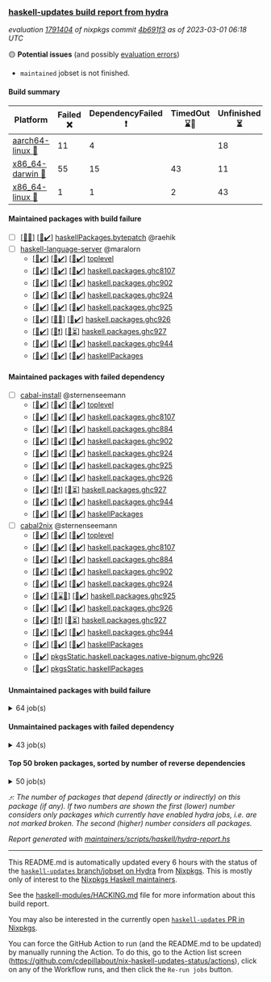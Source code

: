 ### [haskell-updates build report from hydra](https://hydra.nixos.org/jobset/nixpkgs/haskell-updates)
*evaluation [1791404](https://hydra.nixos.org/eval/1791404) of nixpkgs commit [4b691f3](https://github.com/NixOS/nixpkgs/commits/4b691f3ab3594c340be15292ddfa893fad822ba6) as of 2023-03-01 06:18 UTC*

:yellow_circle: **Potential issues** (and possibly [evaluation errors](https://hydra.nixos.org/jobset/nixpkgs/haskell-updates))
  * `maintained` jobset is not finished.

#### Build summary

 | Platform | Failed :x: | DependencyFailed :heavy_exclamation_mark: | TimedOut :hourglass::no_entry_sign: | Unfinished :hourglass_flowing_sand: | Success :heavy_check_mark: | 
 | --- | --- | --- | --- | --- | --- | 
 | [aarch64-linux :iphone:](https://hydra.nixos.org/eval/1791404?filter=.aarch64-linux) | 11 | 4 |  | 18 | 6451 | 
 | [x86_64-darwin :apple:](https://hydra.nixos.org/eval/1791404?filter=.x86_64-darwin) | 55 | 15 | 43 | 11 | 6320 | 
 | [x86_64-linux :penguin:](https://hydra.nixos.org/eval/1791404?filter=.x86_64-linux) | 1 | 1 | 2 | 43 | 6498 | 
#### Maintained packages with build failure
- [ ] [[:apple::x:]](https://hydra.nixos.org/build/210846243) [[:penguin::heavy_check_mark:]](https://hydra.nixos.org/build/210859588) [haskellPackages.bytepatch](https://hydra.nixos.org/eval/1791404?filter=haskellPackages.bytepatch) @raehik
- [ ] [haskell-language-server](https://hydra.nixos.org/eval/1791404?filter=haskell-language-server) @maralorn
  - [[:iphone::heavy_check_mark:]](https://hydra.nixos.org/build/211025341) [[:apple::heavy_check_mark:]](https://hydra.nixos.org/build/211025404) [[:penguin::heavy_check_mark:]](https://hydra.nixos.org/build/211025355) [toplevel](https://hydra.nixos.org/eval/1791404?filter=haskell-language-server)
  - [[:iphone::heavy_check_mark:]](https://hydra.nixos.org/build/211025344) [[:apple::heavy_check_mark:]](https://hydra.nixos.org/build/211025335) [[:penguin::heavy_check_mark:]](https://hydra.nixos.org/build/211025330) [haskell.packages.ghc8107](https://hydra.nixos.org/eval/1791404?filter=haskell.packages.ghc8107.haskell-language-server)
  - [[:iphone::heavy_check_mark:]](https://hydra.nixos.org/build/211025394) [[:apple::heavy_check_mark:]](https://hydra.nixos.org/build/211025367) [[:penguin::heavy_check_mark:]](https://hydra.nixos.org/build/211025329) [haskell.packages.ghc902](https://hydra.nixos.org/eval/1791404?filter=haskell.packages.ghc902.haskell-language-server)
  - [[:iphone::heavy_check_mark:]](https://hydra.nixos.org/build/211025386) [[:apple::heavy_check_mark:]](https://hydra.nixos.org/build/211025376) [[:penguin::heavy_check_mark:]](https://hydra.nixos.org/build/211025358) [haskell.packages.ghc924](https://hydra.nixos.org/eval/1791404?filter=haskell.packages.ghc924.haskell-language-server)
  - [[:iphone::heavy_check_mark:]](https://hydra.nixos.org/build/211025369) [[:apple::heavy_check_mark:]](https://hydra.nixos.org/build/211025371) [[:penguin::heavy_check_mark:]](https://hydra.nixos.org/build/211025343) [haskell.packages.ghc925](https://hydra.nixos.org/eval/1791404?filter=haskell.packages.ghc925.haskell-language-server)
  - [[:iphone::heavy_check_mark:]](https://hydra.nixos.org/build/211025379) [[:apple::x:]](https://hydra.nixos.org/build/211025411) [[:penguin::heavy_check_mark:]](https://hydra.nixos.org/build/211025351) [haskell.packages.ghc926](https://hydra.nixos.org/eval/1791404?filter=haskell.packages.ghc926.haskell-language-server)
  - [[:iphone::heavy_check_mark:]](https://hydra.nixos.org/build/211025338) [[:apple::heavy_exclamation_mark:]](https://hydra.nixos.org/build/211025410) [[:penguin::hourglass_flowing_sand:]](https://hydra.nixos.org/build/211025408) [haskell.packages.ghc927](https://hydra.nixos.org/eval/1791404?filter=haskell.packages.ghc927.haskell-language-server)
  - [[:iphone::heavy_check_mark:]](https://hydra.nixos.org/build/211025391) [[:apple::heavy_check_mark:]](https://hydra.nixos.org/build/211025395) [[:penguin::heavy_check_mark:]](https://hydra.nixos.org/build/211025352) [haskell.packages.ghc944](https://hydra.nixos.org/eval/1791404?filter=haskell.packages.ghc944.haskell-language-server)
  - [[:iphone::heavy_check_mark:]](https://hydra.nixos.org/build/211025399) [[:apple::heavy_check_mark:]](https://hydra.nixos.org/build/211025396) [[:penguin::heavy_check_mark:]](https://hydra.nixos.org/build/211025372) [haskellPackages](https://hydra.nixos.org/eval/1791404?filter=haskellPackages.haskell-language-server)
#### Maintained packages with failed dependency
- [ ] [cabal-install](https://hydra.nixos.org/eval/1791404?filter=cabal-install) @sternenseemann
  - [[:iphone::heavy_check_mark:]](https://hydra.nixos.org/build/210860713) [[:apple::heavy_check_mark:]](https://hydra.nixos.org/build/210854910) [[:penguin::heavy_check_mark:]](https://hydra.nixos.org/build/210857821) [toplevel](https://hydra.nixos.org/eval/1791404?filter=cabal-install)
  - [[:iphone::heavy_check_mark:]](https://hydra.nixos.org/build/210859089) [[:apple::heavy_check_mark:]](https://hydra.nixos.org/build/210845849) [[:penguin::heavy_check_mark:]](https://hydra.nixos.org/build/210859997) [haskell.packages.ghc8107](https://hydra.nixos.org/eval/1791404?filter=haskell.packages.ghc8107.cabal-install)
  - [[:iphone::heavy_check_mark:]](https://hydra.nixos.org/build/210859613) [[:apple::heavy_check_mark:]](https://hydra.nixos.org/build/210860903) [[:penguin::heavy_check_mark:]](https://hydra.nixos.org/build/210841955) [haskell.packages.ghc884](https://hydra.nixos.org/eval/1791404?filter=haskell.packages.ghc884.cabal-install)
  - [[:iphone::heavy_check_mark:]](https://hydra.nixos.org/build/210857126) [[:apple::heavy_check_mark:]](https://hydra.nixos.org/build/210845696) [[:penguin::heavy_check_mark:]](https://hydra.nixos.org/build/210854366) [haskell.packages.ghc902](https://hydra.nixos.org/eval/1791404?filter=haskell.packages.ghc902.cabal-install)
  - [[:iphone::heavy_check_mark:]](https://hydra.nixos.org/build/210842405) [[:apple::heavy_check_mark:]](https://hydra.nixos.org/build/210858912) [[:penguin::heavy_check_mark:]](https://hydra.nixos.org/build/210850407) [haskell.packages.ghc924](https://hydra.nixos.org/eval/1791404?filter=haskell.packages.ghc924.cabal-install)
  - [[:iphone::heavy_check_mark:]](https://hydra.nixos.org/build/210859096) [[:apple::heavy_check_mark:]](https://hydra.nixos.org/build/210847370) [[:penguin::heavy_check_mark:]](https://hydra.nixos.org/build/210860843) [haskell.packages.ghc925](https://hydra.nixos.org/eval/1791404?filter=haskell.packages.ghc925.cabal-install)
  - [[:iphone::heavy_check_mark:]](https://hydra.nixos.org/build/210847371) [[:apple::heavy_check_mark:]](https://hydra.nixos.org/build/210846672) [[:penguin::heavy_check_mark:]](https://hydra.nixos.org/build/210848923) [haskell.packages.ghc926](https://hydra.nixos.org/eval/1791404?filter=haskell.packages.ghc926.cabal-install)
  - [[:iphone::heavy_check_mark:]](https://hydra.nixos.org/build/211025362) [[:apple::heavy_exclamation_mark:]](https://hydra.nixos.org/build/211025385) [[:penguin::hourglass_flowing_sand:]](https://hydra.nixos.org/build/211025345) [haskell.packages.ghc927](https://hydra.nixos.org/eval/1791404?filter=haskell.packages.ghc927.cabal-install)
  - [[:iphone::heavy_check_mark:]](https://hydra.nixos.org/build/210859510) [[:apple::heavy_check_mark:]](https://hydra.nixos.org/build/210855598) [[:penguin::heavy_check_mark:]](https://hydra.nixos.org/build/210861230) [haskell.packages.ghc944](https://hydra.nixos.org/eval/1791404?filter=haskell.packages.ghc944.cabal-install)
  - [[:iphone::heavy_check_mark:]](https://hydra.nixos.org/build/210848720) [[:apple::heavy_check_mark:]](https://hydra.nixos.org/build/210855790) [[:penguin::heavy_check_mark:]](https://hydra.nixos.org/build/210841756) [haskellPackages](https://hydra.nixos.org/eval/1791404?filter=haskellPackages.cabal-install)
- [ ] [cabal2nix](https://hydra.nixos.org/eval/1791404?filter=cabal2nix) @sternenseemann
  - [[:iphone::heavy_check_mark:]](https://hydra.nixos.org/build/210960393) [[:apple::heavy_check_mark:]](https://hydra.nixos.org/build/210960385) [[:penguin::heavy_check_mark:]](https://hydra.nixos.org/build/210960426) [toplevel](https://hydra.nixos.org/eval/1791404?filter=cabal2nix)
  - [[:iphone::heavy_check_mark:]](https://hydra.nixos.org/build/210848743) [[:apple::heavy_check_mark:]](https://hydra.nixos.org/build/210842750) [[:penguin::heavy_check_mark:]](https://hydra.nixos.org/build/210841744) [haskell.packages.ghc8107](https://hydra.nixos.org/eval/1791404?filter=haskell.packages.ghc8107.cabal2nix)
  - [[:iphone::heavy_check_mark:]](https://hydra.nixos.org/build/210852969) [[:apple::heavy_check_mark:]](https://hydra.nixos.org/build/210842376) [[:penguin::heavy_check_mark:]](https://hydra.nixos.org/build/210857694) [haskell.packages.ghc884](https://hydra.nixos.org/eval/1791404?filter=haskell.packages.ghc884.cabal2nix)
  - [[:iphone::heavy_check_mark:]](https://hydra.nixos.org/build/210845804) [[:apple::heavy_check_mark:]](https://hydra.nixos.org/build/210845091) [[:penguin::heavy_check_mark:]](https://hydra.nixos.org/build/210846838) [haskell.packages.ghc902](https://hydra.nixos.org/eval/1791404?filter=haskell.packages.ghc902.cabal2nix)
  - [[:iphone::heavy_check_mark:]](https://hydra.nixos.org/build/210841582) [[:apple::heavy_check_mark:]](https://hydra.nixos.org/build/210857505) [[:penguin::heavy_check_mark:]](https://hydra.nixos.org/build/210851787) [haskell.packages.ghc924](https://hydra.nixos.org/eval/1791404?filter=haskell.packages.ghc924.cabal2nix)
  - [[:iphone::heavy_check_mark:]](https://hydra.nixos.org/build/210850415) [[:apple::hourglass::no_entry_sign:]](https://hydra.nixos.org/build/210849924) [[:penguin::heavy_check_mark:]](https://hydra.nixos.org/build/210846175) [haskell.packages.ghc925](https://hydra.nixos.org/eval/1791404?filter=haskell.packages.ghc925.cabal2nix)
  - [[:iphone::heavy_check_mark:]](https://hydra.nixos.org/build/210850394) [[:apple::heavy_check_mark:]](https://hydra.nixos.org/build/210857029) [[:penguin::heavy_check_mark:]](https://hydra.nixos.org/build/210854101) [haskell.packages.ghc926](https://hydra.nixos.org/eval/1791404?filter=haskell.packages.ghc926.cabal2nix)
  - [[:iphone::heavy_check_mark:]](https://hydra.nixos.org/build/211025380) [[:apple::heavy_exclamation_mark:]](https://hydra.nixos.org/build/211025331) [[:penguin::hourglass_flowing_sand:]](https://hydra.nixos.org/build/211025383) [haskell.packages.ghc927](https://hydra.nixos.org/eval/1791404?filter=haskell.packages.ghc927.cabal2nix)
  - [[:iphone::heavy_check_mark:]](https://hydra.nixos.org/build/210846229) [[:apple::heavy_check_mark:]](https://hydra.nixos.org/build/210847450) [[:penguin::heavy_check_mark:]](https://hydra.nixos.org/build/210842237) [haskell.packages.ghc944](https://hydra.nixos.org/eval/1791404?filter=haskell.packages.ghc944.cabal2nix)
  - [[:iphone::heavy_check_mark:]](https://hydra.nixos.org/build/210842176) [[:apple::heavy_check_mark:]](https://hydra.nixos.org/build/210860877) [[:penguin::heavy_check_mark:]](https://hydra.nixos.org/build/210852584) [haskellPackages](https://hydra.nixos.org/eval/1791404?filter=haskellPackages.cabal2nix)
  -   [[:penguin::heavy_check_mark:]](https://hydra.nixos.org/build/210847559) [pkgsStatic.haskell.packages.native-bignum.ghc926](https://hydra.nixos.org/eval/1791404?filter=pkgsStatic.haskell.packages.native-bignum.ghc926.cabal2nix)
  -   [[:penguin::heavy_check_mark:]](https://hydra.nixos.org/build/210851540) [pkgsStatic.haskellPackages](https://hydra.nixos.org/eval/1791404?filter=pkgsStatic.haskellPackages.cabal2nix)
#### Unmaintained packages with build failure
<details><summary>64 job(s) </summary>

- [ ] [[:iphone::heavy_check_mark:]](https://hydra.nixos.org/build/210845972) [[:apple::x:]](https://hydra.nixos.org/build/210855355) [[:penguin::heavy_check_mark:]](https://hydra.nixos.org/build/210854185) [haskellPackages.quic](https://hydra.nixos.org/eval/1791404?filter=haskellPackages.quic)  :arrow_heading_up: 2 | 2
- [ ] [[:iphone::x:]](https://hydra.nixos.org/build/210859985) [[:apple::heavy_check_mark:]](https://hydra.nixos.org/build/210852685) [[:penguin::heavy_check_mark:]](https://hydra.nixos.org/build/210849316) [haskellPackages.Crypto](https://hydra.nixos.org/eval/1791404?filter=haskellPackages.Crypto)  :arrow_heading_up: 1 | 22
- [ ] [[:iphone::heavy_check_mark:]](https://hydra.nixos.org/build/210852319) [[:apple::x:]](https://hydra.nixos.org/build/210850706) [[:penguin::heavy_check_mark:]](https://hydra.nixos.org/build/210859046) [haskellPackages.thyme](https://hydra.nixos.org/eval/1791404?filter=haskellPackages.thyme)  :arrow_heading_up: 1 | 15
- [ ] [[:iphone::x:]](https://hydra.nixos.org/build/210857403) [[:apple::heavy_check_mark:]](https://hydra.nixos.org/build/210857948) [[:penguin::heavy_check_mark:]](https://hydra.nixos.org/build/210843096) [haskellPackages.hw-simd](https://hydra.nixos.org/eval/1791404?filter=haskellPackages.hw-simd)  :arrow_heading_up: 1 | 8
- [ ] [[:iphone::heavy_check_mark:]](https://hydra.nixos.org/build/210853079) [[:apple::x:]](https://hydra.nixos.org/build/210849115) [[:penguin::heavy_check_mark:]](https://hydra.nixos.org/build/210847805) [haskellPackages.inline-r](https://hydra.nixos.org/eval/1791404?filter=haskellPackages.inline-r)  :arrow_heading_up: 1 | 4
- [ ] [[:iphone::heavy_check_mark:]](https://hydra.nixos.org/build/210856770) [[:apple::x:]](https://hydra.nixos.org/build/210849073) [[:penguin::x:]](https://hydra.nixos.org/build/210844804) [haskellPackages.type-natural](https://hydra.nixos.org/eval/1791404?filter=haskellPackages.type-natural)  :arrow_heading_up: 1 | 4
- [ ] [[:iphone::x:]](https://hydra.nixos.org/build/210850261) [[:apple::heavy_check_mark:]](https://hydra.nixos.org/build/210846954) [[:penguin::heavy_check_mark:]](https://hydra.nixos.org/build/210858076) [haskellPackages.long-double](https://hydra.nixos.org/eval/1791404?filter=haskellPackages.long-double)  :arrow_heading_up: 1 | 2
- [ ] [[:iphone::heavy_check_mark:]](https://hydra.nixos.org/build/210843633) [[:apple::x:]](https://hydra.nixos.org/build/210845944) [[:penguin::heavy_check_mark:]](https://hydra.nixos.org/build/210860039) [haskellPackages.posix-socket](https://hydra.nixos.org/eval/1791404?filter=haskellPackages.posix-socket)  :arrow_heading_up: 1 | 2
- [ ] [[:iphone::heavy_check_mark:]](https://hydra.nixos.org/build/210947469) [[:apple::x:]](https://hydra.nixos.org/build/210947486) [[:penguin::heavy_check_mark:]](https://hydra.nixos.org/build/210947461) [haskellPackages.gi-gdkx11](https://hydra.nixos.org/eval/1791404?filter=haskellPackages.gi-gdkx11)  :arrow_heading_up: 1 | 1
- [ ] [[:iphone::x:]](https://hydra.nixos.org/build/210856854) [[:apple::heavy_check_mark:]](https://hydra.nixos.org/build/210853088) [[:penguin::heavy_check_mark:]](https://hydra.nixos.org/build/210861159) [haskellPackages.nlopt-haskell](https://hydra.nixos.org/eval/1791404?filter=haskellPackages.nlopt-haskell)  :arrow_heading_up: 1 | 1
- [ ] [[:iphone::heavy_check_mark:]](https://hydra.nixos.org/build/210846200) [[:apple::x:]](https://hydra.nixos.org/build/210853043) [[:penguin::heavy_check_mark:]](https://hydra.nixos.org/build/210858378) [haskellPackages.openal-ffi](https://hydra.nixos.org/eval/1791404?filter=haskellPackages.openal-ffi)  :arrow_heading_up: 1 | 1
- [ ] [[:apple::x:]](https://hydra.nixos.org/build/210849235) [[:penguin::heavy_check_mark:]](https://hydra.nixos.org/build/210843342) [haskellPackages.swisstable](https://hydra.nixos.org/eval/1791404?filter=haskellPackages.swisstable)  :arrow_heading_up: 1 | 1
- [ ] [[:iphone::x:]](https://hydra.nixos.org/build/210843527) [[:apple::heavy_check_mark:]](https://hydra.nixos.org/build/210859668) [[:penguin::heavy_check_mark:]](https://hydra.nixos.org/build/210855686) [haskellPackages.freetype2](https://hydra.nixos.org/eval/1791404?filter=haskellPackages.freetype2)  :arrow_heading_up: 0 | 9
- [ ] [[:iphone::heavy_check_mark:]](https://hydra.nixos.org/build/210861102) [[:apple::x:]](https://hydra.nixos.org/build/210846466) [[:penguin::heavy_check_mark:]](https://hydra.nixos.org/build/210852260) [haskellPackages.pipes-zlib](https://hydra.nixos.org/eval/1791404?filter=haskellPackages.pipes-zlib)  :arrow_heading_up: 0 | 5
- [ ] [[:iphone::x:]](https://hydra.nixos.org/build/210856100) [[:apple::heavy_check_mark:]](https://hydra.nixos.org/build/210856379) [[:penguin::heavy_check_mark:]](https://hydra.nixos.org/build/210851900) [haskellPackages.picosat](https://hydra.nixos.org/eval/1791404?filter=haskellPackages.picosat)  :arrow_heading_up: 0 | 3
- [ ] [[:iphone::heavy_check_mark:]](https://hydra.nixos.org/build/210851944) [[:apple::x:]](https://hydra.nixos.org/build/210860353) [[:penguin::heavy_check_mark:]](https://hydra.nixos.org/build/210851670) [haskellPackages.h-raylib](https://hydra.nixos.org/eval/1791404?filter=haskellPackages.h-raylib)  :arrow_heading_up: 0 | 1
- [ ] [[:iphone::heavy_check_mark:]](https://hydra.nixos.org/build/210859809) [[:apple::x:]](https://hydra.nixos.org/build/210843700) [[:penguin::heavy_check_mark:]](https://hydra.nixos.org/build/210846159) [haskellPackages.hamid](https://hydra.nixos.org/eval/1791404?filter=haskellPackages.hamid)  :arrow_heading_up: 0 | 1
- [ ] [[:iphone::heavy_check_mark:]](https://hydra.nixos.org/build/210849012) [[:apple::x:]](https://hydra.nixos.org/build/210859393) [[:penguin::heavy_check_mark:]](https://hydra.nixos.org/build/210859716) [haskellPackages.hmatrix-morpheus](https://hydra.nixos.org/eval/1791404?filter=haskellPackages.hmatrix-morpheus)  :arrow_heading_up: 0 | 1
- [ ] [[:iphone::heavy_check_mark:]](https://hydra.nixos.org/build/210844609) [[:apple::x:]](https://hydra.nixos.org/build/210848571) [[:penguin::heavy_check_mark:]](https://hydra.nixos.org/build/210854888) [haskellPackages.huckleberry](https://hydra.nixos.org/eval/1791404?filter=haskellPackages.huckleberry)  :arrow_heading_up: 0 | 1
- [ ] [[:iphone::heavy_check_mark:]](https://hydra.nixos.org/build/210847099) [[:apple::x:]](https://hydra.nixos.org/build/210857663) [[:penguin::heavy_check_mark:]](https://hydra.nixos.org/build/210857412) [haskellPackages.select](https://hydra.nixos.org/eval/1791404?filter=haskellPackages.select)  :arrow_heading_up: 0 | 1
- [ ] [[:iphone::heavy_check_mark:]](https://hydra.nixos.org/build/210853339) [[:apple::x:]](https://hydra.nixos.org/build/210844564) [[:penguin::heavy_check_mark:]](https://hydra.nixos.org/build/210857995) [haskellPackages.sysinfo](https://hydra.nixos.org/eval/1791404?filter=haskellPackages.sysinfo)  :arrow_heading_up: 0 | 1
- [ ] [[:iphone::heavy_check_mark:]](https://hydra.nixos.org/build/210845646) [[:apple::x:]](https://hydra.nixos.org/build/210842785) [[:penguin::heavy_check_mark:]](https://hydra.nixos.org/build/210852701) [haskellPackages.FractalArt](https://hydra.nixos.org/eval/1791404?filter=haskellPackages.FractalArt) 
- [ ] [[:iphone::x:]](https://hydra.nixos.org/build/210845133) [[:apple::heavy_check_mark:]](https://hydra.nixos.org/build/210855852) [[:penguin::heavy_check_mark:]](https://hydra.nixos.org/build/210846529) [haskellPackages.HsASA](https://hydra.nixos.org/eval/1791404?filter=haskellPackages.HsASA) 
- [ ] [[:iphone::heavy_check_mark:]](https://hydra.nixos.org/build/210851554) [[:apple::x:]](https://hydra.nixos.org/build/210850824) [[:penguin::heavy_check_mark:]](https://hydra.nixos.org/build/210859354) [haskellPackages.al](https://hydra.nixos.org/eval/1791404?filter=haskellPackages.al) 
- [ ] [[:iphone::heavy_check_mark:]](https://hydra.nixos.org/build/210848211) [[:apple::x:]](https://hydra.nixos.org/build/210855588) [[:penguin::heavy_check_mark:]](https://hydra.nixos.org/build/210842833) [haskellPackages.env-extra](https://hydra.nixos.org/eval/1791404?filter=haskellPackages.env-extra) 
- [ ] [[:iphone::heavy_check_mark:]](https://hydra.nixos.org/build/210848700) [[:apple::x:]](https://hydra.nixos.org/build/210847174) [[:penguin::heavy_check_mark:]](https://hydra.nixos.org/build/210842252) [haskellPackages.epub-tools](https://hydra.nixos.org/eval/1791404?filter=haskellPackages.epub-tools) 
- [ ] [[:iphone::heavy_check_mark:]](https://hydra.nixos.org/build/210857301) [[:apple::x:]](https://hydra.nixos.org/build/210854694) [[:penguin::heavy_check_mark:]](https://hydra.nixos.org/build/210854258) [haskellPackages.float128](https://hydra.nixos.org/eval/1791404?filter=haskellPackages.float128) 
- [ ] [[:iphone::heavy_check_mark:]](https://hydra.nixos.org/build/210861044) [[:apple::x:]](https://hydra.nixos.org/build/210857579) [[:penguin::heavy_check_mark:]](https://hydra.nixos.org/build/210856727) [haskellPackages.fudgets](https://hydra.nixos.org/eval/1791404?filter=haskellPackages.fudgets) 
- [ ] [[:iphone::heavy_check_mark:]](https://hydra.nixos.org/build/210857313) [[:apple::x:]](https://hydra.nixos.org/build/210848521) [[:penguin::heavy_check_mark:]](https://hydra.nixos.org/build/210860804) [haskellPackages.gerrit](https://hydra.nixos.org/eval/1791404?filter=haskellPackages.gerrit) 
- [ ] [[:apple::x:]](https://hydra.nixos.org/build/210947500) [haskellPackages.gi-gtkosxapplication](https://hydra.nixos.org/eval/1791404?filter=haskellPackages.gi-gtkosxapplication) 
- [ ] [[:apple::x:]](https://hydra.nixos.org/build/210857147) [haskellPackages.gtk-mac-integration](https://hydra.nixos.org/eval/1791404?filter=haskellPackages.gtk-mac-integration) 
- [ ] [[:iphone::heavy_check_mark:]](https://hydra.nixos.org/build/210841776) [[:apple::x:]](https://hydra.nixos.org/build/210852162) [[:penguin::heavy_check_mark:]](https://hydra.nixos.org/build/210847507) [haskellPackages.gtk-traymanager](https://hydra.nixos.org/eval/1791404?filter=haskellPackages.gtk-traymanager) 
- [ ] [[:apple::x:]](https://hydra.nixos.org/build/210860850) [haskellPackages.gtk3-mac-integration](https://hydra.nixos.org/eval/1791404?filter=haskellPackages.gtk3-mac-integration) 
- [ ] [[:iphone::heavy_check_mark:]](https://hydra.nixos.org/build/210841581) [[:apple::x:]](https://hydra.nixos.org/build/210850219) [[:penguin::heavy_check_mark:]](https://hydra.nixos.org/build/210843000) [haskellPackages.highlight](https://hydra.nixos.org/eval/1791404?filter=haskellPackages.highlight) 
- [ ] [[:iphone::heavy_check_mark:]](https://hydra.nixos.org/build/210851577) [[:apple::x:]](https://hydra.nixos.org/build/210858181) [[:penguin::heavy_check_mark:]](https://hydra.nixos.org/build/210852320) [haskellPackages.hinotify-conduit](https://hydra.nixos.org/eval/1791404?filter=haskellPackages.hinotify-conduit) 
- [ ] [[:iphone::heavy_check_mark:]](https://hydra.nixos.org/build/210845747) [[:apple::x:]](https://hydra.nixos.org/build/210841778) [[:penguin::heavy_check_mark:]](https://hydra.nixos.org/build/210843926) [haskellPackages.hsshellscript](https://hydra.nixos.org/eval/1791404?filter=haskellPackages.hsshellscript) 
- [ ] [[:iphone::heavy_check_mark:]](https://hydra.nixos.org/build/210849129) [[:apple::x:]](https://hydra.nixos.org/build/210850539) [[:penguin::heavy_check_mark:]](https://hydra.nixos.org/build/210850607) [haskellPackages.hssourceinfo](https://hydra.nixos.org/eval/1791404?filter=haskellPackages.hssourceinfo) 
- [ ] [[:iphone::heavy_check_mark:]](https://hydra.nixos.org/build/210861144) [[:apple::x:]](https://hydra.nixos.org/build/210860551) [[:penguin::heavy_check_mark:]](https://hydra.nixos.org/build/210841850) [haskellPackages.hunspell-hs](https://hydra.nixos.org/eval/1791404?filter=haskellPackages.hunspell-hs) 
- [ ] [[:apple::x:]](https://hydra.nixos.org/build/210850285) [[:penguin::heavy_check_mark:]](https://hydra.nixos.org/build/210860900) [haskellPackages.inline-asm](https://hydra.nixos.org/eval/1791404?filter=haskellPackages.inline-asm) 
- [ ] [[:iphone::heavy_check_mark:]](https://hydra.nixos.org/build/210843343) [[:apple::x:]](https://hydra.nixos.org/build/210851819) [[:penguin::heavy_check_mark:]](https://hydra.nixos.org/build/210842078) [haskellPackages.interprocess](https://hydra.nixos.org/eval/1791404?filter=haskellPackages.interprocess) 
- [ ] [[:iphone::heavy_check_mark:]](https://hydra.nixos.org/build/210847643) [[:apple::x:]](https://hydra.nixos.org/build/210855753) [[:penguin::heavy_check_mark:]](https://hydra.nixos.org/build/210848021) [haskellPackages.intricacy](https://hydra.nixos.org/eval/1791404?filter=haskellPackages.intricacy) 
- [ ] [[:iphone::heavy_check_mark:]](https://hydra.nixos.org/build/210858947) [[:apple::x:]](https://hydra.nixos.org/build/210857908) [[:penguin::heavy_check_mark:]](https://hydra.nixos.org/build/210845784) [haskellPackages.ipcvar](https://hydra.nixos.org/eval/1791404?filter=haskellPackages.ipcvar) 
- [ ] [[:apple::x:]](https://hydra.nixos.org/build/210849712) [haskellPackages.kqueue](https://hydra.nixos.org/eval/1791404?filter=haskellPackages.kqueue) 
- [ ] [[:iphone::heavy_check_mark:]](https://hydra.nixos.org/build/210850693) [[:apple::x:]](https://hydra.nixos.org/build/210846030) [[:penguin::heavy_check_mark:]](https://hydra.nixos.org/build/210858928) [haskellPackages.linux-framebuffer](https://hydra.nixos.org/eval/1791404?filter=haskellPackages.linux-framebuffer) 
- [ ] [[:iphone::heavy_check_mark:]](https://hydra.nixos.org/build/210843499) [[:apple::x:]](https://hydra.nixos.org/build/210844997) [[:penguin::heavy_check_mark:]](https://hydra.nixos.org/build/210850361) [haskellPackages.mediawiki2latex](https://hydra.nixos.org/eval/1791404?filter=haskellPackages.mediawiki2latex) 
- [ ] [[:iphone::heavy_check_mark:]](https://hydra.nixos.org/build/210858561) [[:apple::x:]](https://hydra.nixos.org/build/210847823) [[:penguin::heavy_check_mark:]](https://hydra.nixos.org/build/210843165) [haskellPackages.memfd](https://hydra.nixos.org/eval/1791404?filter=haskellPackages.memfd) 
- [ ] [[:iphone::heavy_check_mark:]](https://hydra.nixos.org/build/210960445) [[:apple::x:]](https://hydra.nixos.org/build/210960449) [[:penguin::heavy_check_mark:]](https://hydra.nixos.org/build/210960408) [haskellPackages.nix-serve-ng](https://hydra.nixos.org/eval/1791404?filter=haskellPackages.nix-serve-ng) 
- [ ] [[:iphone::heavy_check_mark:]](https://hydra.nixos.org/build/210857171) [[:apple::x:]](https://hydra.nixos.org/build/210857311) [[:penguin::heavy_check_mark:]](https://hydra.nixos.org/build/210860316) [haskellPackages.persistent-pagination](https://hydra.nixos.org/eval/1791404?filter=haskellPackages.persistent-pagination) 
- [ ] [[:iphone::heavy_check_mark:]](https://hydra.nixos.org/build/210851225) [[:apple::x:]](https://hydra.nixos.org/build/210859123) [[:penguin::heavy_check_mark:]](https://hydra.nixos.org/build/210855243) [haskellPackages.phatsort](https://hydra.nixos.org/eval/1791404?filter=haskellPackages.phatsort) 
- [ ] [[:iphone::heavy_check_mark:]](https://hydra.nixos.org/build/210855723) [[:apple::x:]](https://hydra.nixos.org/build/210847255) [[:penguin::heavy_check_mark:]](https://hydra.nixos.org/build/210848070) [haskellPackages.ping-wrapper](https://hydra.nixos.org/eval/1791404?filter=haskellPackages.ping-wrapper) 
- [ ] [[:iphone::heavy_check_mark:]](https://hydra.nixos.org/build/210853824) [[:apple::x:]](https://hydra.nixos.org/build/210856951) [[:penguin::heavy_check_mark:]](https://hydra.nixos.org/build/210851732) [haskellPackages.posix-timer](https://hydra.nixos.org/eval/1791404?filter=haskellPackages.posix-timer) 
- [ ] [[:iphone::heavy_check_mark:]](https://hydra.nixos.org/build/210844776) [[:apple::x:]](https://hydra.nixos.org/build/210842927) [[:penguin::heavy_check_mark:]](https://hydra.nixos.org/build/210844822) [haskellPackages.procex](https://hydra.nixos.org/eval/1791404?filter=haskellPackages.procex) 
- [ ] [[:iphone::heavy_check_mark:]](https://hydra.nixos.org/build/210855668) [[:apple::x:]](https://hydra.nixos.org/build/210847140) [[:penguin::heavy_check_mark:]](https://hydra.nixos.org/build/210854187) [haskellPackages.pthread](https://hydra.nixos.org/eval/1791404?filter=haskellPackages.pthread) 
- [ ] [[:iphone::heavy_check_mark:]](https://hydra.nixos.org/build/210857287) [[:apple::x:]](https://hydra.nixos.org/build/210857114) [[:penguin::heavy_check_mark:]](https://hydra.nixos.org/build/210844322) [haskellPackages.sandwich-webdriver](https://hydra.nixos.org/eval/1791404?filter=haskellPackages.sandwich-webdriver) 
- [ ] [[:iphone::heavy_check_mark:]](https://hydra.nixos.org/build/210846612) [[:apple::x:]](https://hydra.nixos.org/build/210856474) [[:penguin::hourglass::no_entry_sign:]](https://hydra.nixos.org/build/210848916) [haskellPackages.servant-serialization](https://hydra.nixos.org/eval/1791404?filter=haskellPackages.servant-serialization) 
- [ ] [[:iphone::x:]](https://hydra.nixos.org/build/210849186) [[:apple::heavy_check_mark:]](https://hydra.nixos.org/build/210845785) [[:penguin::heavy_check_mark:]](https://hydra.nixos.org/build/210841370) [haskellPackages.significant-figures](https://hydra.nixos.org/eval/1791404?filter=haskellPackages.significant-figures) 
- [ ] [[:iphone::heavy_check_mark:]](https://hydra.nixos.org/build/210851899) [[:apple::x:]](https://hydra.nixos.org/build/210858099) [[:penguin::heavy_check_mark:]](https://hydra.nixos.org/build/210849656) [haskellPackages.tailfile-hinotify](https://hydra.nixos.org/eval/1791404?filter=haskellPackages.tailfile-hinotify) 
- [ ] [[:iphone::x:]](https://hydra.nixos.org/build/210854991) [[:penguin::heavy_check_mark:]](https://hydra.nixos.org/build/210851640) [haskellPackages.tasty-papi](https://hydra.nixos.org/eval/1791404?filter=haskellPackages.tasty-papi) 
- [ ] [[:iphone::x:]](https://hydra.nixos.org/build/210857778) [[:apple::heavy_check_mark:]](https://hydra.nixos.org/build/210846275) [[:penguin::heavy_check_mark:]](https://hydra.nixos.org/build/210855325) [haskellPackages.the-snip](https://hydra.nixos.org/eval/1791404?filter=haskellPackages.the-snip) 
- [ ] [[:iphone::x:]](https://hydra.nixos.org/build/210849158) [[:apple::heavy_check_mark:]](https://hydra.nixos.org/build/210857689) [[:penguin::heavy_check_mark:]](https://hydra.nixos.org/build/210854456) [haskellPackages.wiringPi](https://hydra.nixos.org/eval/1791404?filter=haskellPackages.wiringPi) 
- [ ] [[:iphone::heavy_check_mark:]](https://hydra.nixos.org/build/210848519) [[:apple::x:]](https://hydra.nixos.org/build/210843118) [[:penguin::heavy_check_mark:]](https://hydra.nixos.org/build/210859497) [haskellPackages.xmonad-utils](https://hydra.nixos.org/eval/1791404?filter=haskellPackages.xmonad-utils) 
- [ ] [[:iphone::heavy_check_mark:]](https://hydra.nixos.org/build/210858543) [[:apple::x:]](https://hydra.nixos.org/build/210852079) [[:penguin::heavy_check_mark:]](https://hydra.nixos.org/build/210847081) [haskellPackages.yoga](https://hydra.nixos.org/eval/1791404?filter=haskellPackages.yoga) 
- [ ] [[:iphone::heavy_check_mark:]](https://hydra.nixos.org/build/210858731) [[:apple::x:]](https://hydra.nixos.org/build/210846659) [[:penguin::heavy_check_mark:]](https://hydra.nixos.org/build/210850768) [haskellPackages.zot](https://hydra.nixos.org/eval/1791404?filter=haskellPackages.zot) 
- [ ] [[:iphone::heavy_check_mark:]](https://hydra.nixos.org/build/210848412) [[:apple::x:]](https://hydra.nixos.org/build/210844319) [[:penguin::heavy_check_mark:]](https://hydra.nixos.org/build/210850517) [haskellPackages.zxcvbn-c](https://hydra.nixos.org/eval/1791404?filter=haskellPackages.zxcvbn-c) 
</details>

#### Unmaintained packages with failed dependency
<details><summary>43 job(s) </summary>

- [ ] [hoogle](https://hydra.nixos.org/eval/1791404?filter=hoogle)  :arrow_heading_up: 3 | 4
  - [[:iphone::heavy_check_mark:]](https://hydra.nixos.org/build/210848075) [[:apple::heavy_check_mark:]](https://hydra.nixos.org/build/210843950) [[:penguin::heavy_check_mark:]](https://hydra.nixos.org/build/210851762) [haskell.packages.ghc8107](https://hydra.nixos.org/eval/1791404?filter=haskell.packages.ghc8107.hoogle)
  - [[:iphone::heavy_check_mark:]](https://hydra.nixos.org/build/210841479) [[:apple::heavy_check_mark:]](https://hydra.nixos.org/build/210851047) [[:penguin::heavy_check_mark:]](https://hydra.nixos.org/build/210860818) [haskell.packages.ghc884](https://hydra.nixos.org/eval/1791404?filter=haskell.packages.ghc884.hoogle)
  - [[:iphone::heavy_check_mark:]](https://hydra.nixos.org/build/210844888) [[:apple::hourglass::no_entry_sign:]](https://hydra.nixos.org/build/210861177) [[:penguin::heavy_check_mark:]](https://hydra.nixos.org/build/210854454) [haskell.packages.ghc902](https://hydra.nixos.org/eval/1791404?filter=haskell.packages.ghc902.hoogle)
  - [[:iphone::heavy_check_mark:]](https://hydra.nixos.org/build/210844092) [[:apple::heavy_check_mark:]](https://hydra.nixos.org/build/210849005) [[:penguin::heavy_check_mark:]](https://hydra.nixos.org/build/210841584) [haskell.packages.ghc924](https://hydra.nixos.org/eval/1791404?filter=haskell.packages.ghc924.hoogle)
  - [[:iphone::heavy_check_mark:]](https://hydra.nixos.org/build/210848407) [[:apple::heavy_check_mark:]](https://hydra.nixos.org/build/210849143) [[:penguin::heavy_check_mark:]](https://hydra.nixos.org/build/210841636) [haskell.packages.ghc925](https://hydra.nixos.org/eval/1791404?filter=haskell.packages.ghc925.hoogle)
  - [[:iphone::heavy_check_mark:]](https://hydra.nixos.org/build/210847992) [[:apple::heavy_check_mark:]](https://hydra.nixos.org/build/210851773) [[:penguin::heavy_check_mark:]](https://hydra.nixos.org/build/210857438) [haskell.packages.ghc926](https://hydra.nixos.org/eval/1791404?filter=haskell.packages.ghc926.hoogle)
  - [[:iphone::heavy_check_mark:]](https://hydra.nixos.org/build/211025401) [[:apple::heavy_exclamation_mark:]](https://hydra.nixos.org/build/211025382) [[:penguin::hourglass_flowing_sand:]](https://hydra.nixos.org/build/211025363) [haskell.packages.ghc927](https://hydra.nixos.org/eval/1791404?filter=haskell.packages.ghc927.hoogle)
  - [[:iphone::heavy_check_mark:]](https://hydra.nixos.org/build/210842267) [[:apple::heavy_check_mark:]](https://hydra.nixos.org/build/210859993) [[:penguin::heavy_check_mark:]](https://hydra.nixos.org/build/210848523) [haskell.packages.ghc944](https://hydra.nixos.org/eval/1791404?filter=haskell.packages.ghc944.hoogle)
  - [[:iphone::heavy_check_mark:]](https://hydra.nixos.org/build/210851763) [[:apple::heavy_check_mark:]](https://hydra.nixos.org/build/210856420) [[:penguin::heavy_check_mark:]](https://hydra.nixos.org/build/210842594) [haskellPackages](https://hydra.nixos.org/eval/1791404?filter=haskellPackages.hoogle)
- [ ] [[:iphone::heavy_check_mark:]](https://hydra.nixos.org/build/210841985) [[:apple::heavy_exclamation_mark:]](https://hydra.nixos.org/build/210841548) [[:penguin::heavy_check_mark:]](https://hydra.nixos.org/build/210847856) [haskellPackages.http3](https://hydra.nixos.org/eval/1791404?filter=haskellPackages.http3)  :arrow_heading_up: 1 | 1
- [ ] [[:iphone::heavy_exclamation_mark:]](https://hydra.nixos.org/build/210855194) [[:apple::heavy_check_mark:]](https://hydra.nixos.org/build/210858815) [[:penguin::heavy_check_mark:]](https://hydra.nixos.org/build/210852601) [haskellPackages.hw-dsv](https://hydra.nixos.org/eval/1791404?filter=haskellPackages.hw-dsv)  :arrow_heading_up: 0 | 3
- [ ] [[:iphone::heavy_check_mark:]](https://hydra.nixos.org/build/210858207) [[:apple::heavy_exclamation_mark:]](https://hydra.nixos.org/build/210855579) [[:penguin::heavy_exclamation_mark:]](https://hydra.nixos.org/build/210858598) [haskellPackages.sized](https://hydra.nixos.org/eval/1791404?filter=haskellPackages.sized)  :arrow_heading_up: 0 | 2
- [ ] [[:iphone::heavy_exclamation_mark:]](https://hydra.nixos.org/build/210844328) [[:apple::heavy_check_mark:]](https://hydra.nixos.org/build/210847485) [[:penguin::heavy_check_mark:]](https://hydra.nixos.org/build/210841746) [haskellPackages.hS3](https://hydra.nixos.org/eval/1791404?filter=haskellPackages.hS3)  :arrow_heading_up: 0 | 1
- [ ] [[:iphone::heavy_check_mark:]](https://hydra.nixos.org/build/210847628) [[:apple::heavy_exclamation_mark:]](https://hydra.nixos.org/build/210855293) [[:penguin::heavy_check_mark:]](https://hydra.nixos.org/build/210852333) [haskellPackages.network-dns](https://hydra.nixos.org/eval/1791404?filter=haskellPackages.network-dns)  :arrow_heading_up: 0 | 1
- [ ] [Cabal_3_8_1_0](https://hydra.nixos.org/eval/1791404?filter=Cabal_3_8_1_0) 
  - [[:iphone::heavy_check_mark:]](https://hydra.nixos.org/build/210844291) [[:apple::heavy_check_mark:]](https://hydra.nixos.org/build/210859687) [[:penguin::heavy_check_mark:]](https://hydra.nixos.org/build/210842037) [haskell.packages.ghc8107](https://hydra.nixos.org/eval/1791404?filter=haskell.packages.ghc8107.Cabal_3_8_1_0)
  - [[:iphone::heavy_check_mark:]](https://hydra.nixos.org/build/210860738) [[:apple::heavy_check_mark:]](https://hydra.nixos.org/build/210842523) [[:penguin::heavy_check_mark:]](https://hydra.nixos.org/build/210844110) [haskell.packages.ghc884](https://hydra.nixos.org/eval/1791404?filter=haskell.packages.ghc884.Cabal_3_8_1_0)
  - [[:iphone::heavy_check_mark:]](https://hydra.nixos.org/build/210857526) [[:apple::heavy_check_mark:]](https://hydra.nixos.org/build/210853444) [[:penguin::heavy_check_mark:]](https://hydra.nixos.org/build/210856617) [haskell.packages.ghc902](https://hydra.nixos.org/eval/1791404?filter=haskell.packages.ghc902.Cabal_3_8_1_0)
  - [[:iphone::heavy_check_mark:]](https://hydra.nixos.org/build/210857690) [[:apple::heavy_check_mark:]](https://hydra.nixos.org/build/210843679) [[:penguin::heavy_check_mark:]](https://hydra.nixos.org/build/210851138) [haskell.packages.ghc924](https://hydra.nixos.org/eval/1791404?filter=haskell.packages.ghc924.Cabal_3_8_1_0)
  - [[:iphone::heavy_check_mark:]](https://hydra.nixos.org/build/210857753) [[:apple::heavy_check_mark:]](https://hydra.nixos.org/build/210845247) [[:penguin::heavy_check_mark:]](https://hydra.nixos.org/build/210850888) [haskell.packages.ghc925](https://hydra.nixos.org/eval/1791404?filter=haskell.packages.ghc925.Cabal_3_8_1_0)
  - [[:iphone::heavy_check_mark:]](https://hydra.nixos.org/build/210854502) [[:apple::heavy_check_mark:]](https://hydra.nixos.org/build/210853531) [[:penguin::heavy_check_mark:]](https://hydra.nixos.org/build/210854784) [haskell.packages.ghc926](https://hydra.nixos.org/eval/1791404?filter=haskell.packages.ghc926.Cabal_3_8_1_0)
  - [[:iphone::heavy_check_mark:]](https://hydra.nixos.org/build/211025349) [[:apple::heavy_exclamation_mark:]](https://hydra.nixos.org/build/211025368) [[:penguin::hourglass_flowing_sand:]](https://hydra.nixos.org/build/211025387) [haskell.packages.ghc927](https://hydra.nixos.org/eval/1791404?filter=haskell.packages.ghc927.Cabal_3_8_1_0)
  - [[:iphone::heavy_check_mark:]](https://hydra.nixos.org/build/210841953) [[:apple::heavy_check_mark:]](https://hydra.nixos.org/build/210842647) [[:penguin::heavy_check_mark:]](https://hydra.nixos.org/build/210853948) [haskell.packages.ghc944](https://hydra.nixos.org/eval/1791404?filter=haskell.packages.ghc944.Cabal_3_8_1_0)
  - [[:iphone::heavy_check_mark:]](https://hydra.nixos.org/build/210850013) [[:apple::heavy_check_mark:]](https://hydra.nixos.org/build/210856992) [[:penguin::heavy_check_mark:]](https://hydra.nixos.org/build/210856757) [haskellPackages](https://hydra.nixos.org/eval/1791404?filter=haskellPackages.Cabal_3_8_1_0)
- [ ] [[:iphone::heavy_check_mark:]](https://hydra.nixos.org/build/210861134) [[:apple::heavy_exclamation_mark:]](https://hydra.nixos.org/build/210855291) [[:penguin::heavy_check_mark:]](https://hydra.nixos.org/build/210846768) [haskellPackages.H](https://hydra.nixos.org/eval/1791404?filter=haskellPackages.H) 
- [ ] [cabal2nix-unstable](https://hydra.nixos.org/eval/1791404?filter=cabal2nix-unstable) 
  - [[:iphone::heavy_check_mark:]](https://hydra.nixos.org/build/210960435) [[:apple::heavy_check_mark:]](https://hydra.nixos.org/build/210960443) [[:penguin::heavy_check_mark:]](https://hydra.nixos.org/build/210960470) [haskell.packages.ghc8107](https://hydra.nixos.org/eval/1791404?filter=haskell.packages.ghc8107.cabal2nix-unstable)
  - [[:iphone::heavy_check_mark:]](https://hydra.nixos.org/build/210960477) [[:apple::heavy_check_mark:]](https://hydra.nixos.org/build/210960422) [[:penguin::heavy_check_mark:]](https://hydra.nixos.org/build/210960392) [haskell.packages.ghc884](https://hydra.nixos.org/eval/1791404?filter=haskell.packages.ghc884.cabal2nix-unstable)
  - [[:iphone::heavy_check_mark:]](https://hydra.nixos.org/build/210960429) [[:apple::heavy_check_mark:]](https://hydra.nixos.org/build/210960432) [[:penguin::heavy_check_mark:]](https://hydra.nixos.org/build/210960464) [haskell.packages.ghc902](https://hydra.nixos.org/eval/1791404?filter=haskell.packages.ghc902.cabal2nix-unstable)
  - [[:iphone::heavy_check_mark:]](https://hydra.nixos.org/build/210960384) [[:apple::heavy_check_mark:]](https://hydra.nixos.org/build/210960459) [[:penguin::heavy_check_mark:]](https://hydra.nixos.org/build/210960437) [haskell.packages.ghc924](https://hydra.nixos.org/eval/1791404?filter=haskell.packages.ghc924.cabal2nix-unstable)
  - [[:iphone::heavy_check_mark:]](https://hydra.nixos.org/build/210960480) [[:apple::heavy_check_mark:]](https://hydra.nixos.org/build/210960402) [[:penguin::heavy_check_mark:]](https://hydra.nixos.org/build/210960465) [haskell.packages.ghc925](https://hydra.nixos.org/eval/1791404?filter=haskell.packages.ghc925.cabal2nix-unstable)
  - [[:iphone::heavy_check_mark:]](https://hydra.nixos.org/build/210960458) [[:apple::heavy_check_mark:]](https://hydra.nixos.org/build/210960456) [[:penguin::heavy_check_mark:]](https://hydra.nixos.org/build/210960376) [haskell.packages.ghc926](https://hydra.nixos.org/eval/1791404?filter=haskell.packages.ghc926.cabal2nix-unstable)
  - [[:iphone::heavy_check_mark:]](https://hydra.nixos.org/build/211025412) [[:apple::heavy_exclamation_mark:]](https://hydra.nixos.org/build/211025407) [[:penguin::hourglass_flowing_sand:]](https://hydra.nixos.org/build/211025328) [haskell.packages.ghc927](https://hydra.nixos.org/eval/1791404?filter=haskell.packages.ghc927.cabal2nix-unstable)
  - [[:iphone::heavy_check_mark:]](https://hydra.nixos.org/build/210960417) [[:apple::heavy_check_mark:]](https://hydra.nixos.org/build/210960387) [[:penguin::heavy_check_mark:]](https://hydra.nixos.org/build/210960479) [haskell.packages.ghc944](https://hydra.nixos.org/eval/1791404?filter=haskell.packages.ghc944.cabal2nix-unstable)
  - [[:iphone::heavy_check_mark:]](https://hydra.nixos.org/build/210960409) [[:apple::heavy_check_mark:]](https://hydra.nixos.org/build/210960418) [[:penguin::heavy_check_mark:]](https://hydra.nixos.org/build/210960433) [haskellPackages](https://hydra.nixos.org/eval/1791404?filter=haskellPackages.cabal2nix-unstable)
- [ ] [[:iphone::heavy_check_mark:]](https://hydra.nixos.org/build/210844116) [[:apple::heavy_exclamation_mark:]](https://hydra.nixos.org/build/210851881) [[:penguin::heavy_check_mark:]](https://hydra.nixos.org/build/210844495) [haskellPackages.fastparser](https://hydra.nixos.org/eval/1791404?filter=haskellPackages.fastparser) 
- [ ] [[:iphone::heavy_exclamation_mark:]](https://hydra.nixos.org/build/210851709) [[:apple::heavy_check_mark:]](https://hydra.nixos.org/build/210842311) [[:penguin::heavy_check_mark:]](https://hydra.nixos.org/build/210860422) [haskellPackages.hmatrix-nlopt](https://hydra.nixos.org/eval/1791404?filter=haskellPackages.hmatrix-nlopt) 
- [ ] [[:apple::heavy_exclamation_mark:]](https://hydra.nixos.org/build/210848979) [[:penguin::heavy_check_mark:]](https://hydra.nixos.org/build/210857828) [haskellPackages.hs-swisstable-hashtables-class](https://hydra.nixos.org/eval/1791404?filter=haskellPackages.hs-swisstable-hashtables-class) 
- [ ] [[:iphone::heavy_check_mark:]](https://hydra.nixos.org/build/210846610) [[:apple::heavy_exclamation_mark:]](https://hydra.nixos.org/build/210852169) [[:penguin::heavy_check_mark:]](https://hydra.nixos.org/build/210860078) [haskellPackages.ihaskell-inline-r](https://hydra.nixos.org/eval/1791404?filter=haskellPackages.ihaskell-inline-r) 
- [ ] [[:iphone::heavy_exclamation_mark:]](https://hydra.nixos.org/build/210854334) [[:apple::heavy_check_mark:]](https://hydra.nixos.org/build/210859084) [[:penguin::heavy_check_mark:]](https://hydra.nixos.org/build/210861119) [haskellPackages.rounded-hw](https://hydra.nixos.org/eval/1791404?filter=haskellPackages.rounded-hw) 
- [ ] [[:iphone::heavy_check_mark:]](https://hydra.nixos.org/build/210844128) [[:apple::heavy_exclamation_mark:]](https://hydra.nixos.org/build/210846127) [[:penguin::heavy_check_mark:]](https://hydra.nixos.org/build/210848905) [haskellPackages.warp-quic](https://hydra.nixos.org/eval/1791404?filter=haskellPackages.warp-quic) 
- [ ] [[:iphone::heavy_check_mark:]](https://hydra.nixos.org/build/210841629) [[:apple::heavy_exclamation_mark:]](https://hydra.nixos.org/build/210852404) [[:penguin::heavy_check_mark:]](https://hydra.nixos.org/build/210853869) [haskellPackages.xbattbar](https://hydra.nixos.org/eval/1791404?filter=haskellPackages.xbattbar) 
</details>

#### Top 50 broken packages, sorted by number of reverse dependencies
<details><summary>50 job(s) </summary>

[amazonka-core](https://packdeps.haskellers.com/reverse/amazonka-core) :arrow_heading_up: 188  
[gogol-core](https://packdeps.haskellers.com/reverse/gogol-core) :arrow_heading_up: 184  
[haskell98](https://packdeps.haskellers.com/reverse/haskell98) :arrow_heading_up: 153  
[th-desugar](https://packdeps.haskellers.com/reverse/th-desugar) :arrow_heading_up: 57  
[enumerator](https://packdeps.haskellers.com/reverse/enumerator) :arrow_heading_up: 56  
[util](https://packdeps.haskellers.com/reverse/util) :arrow_heading_up: 49  
[derive](https://packdeps.haskellers.com/reverse/derive) :arrow_heading_up: 48  
[amazonka](https://packdeps.haskellers.com/reverse/amazonka) :arrow_heading_up: 46  
[cgi](https://packdeps.haskellers.com/reverse/cgi) :arrow_heading_up: 46  
[TypeCompose](https://packdeps.haskellers.com/reverse/TypeCompose) :arrow_heading_up: 45  
[accelerate](https://packdeps.haskellers.com/reverse/accelerate) :arrow_heading_up: 42  
[PrimitiveArray](https://packdeps.haskellers.com/reverse/PrimitiveArray) :arrow_heading_up: 35  
[rank1dynamic](https://packdeps.haskellers.com/reverse/rank1dynamic) :arrow_heading_up: 33  
[distributed-static](https://packdeps.haskellers.com/reverse/distributed-static) :arrow_heading_up: 31  
[distributed-process](https://packdeps.haskellers.com/reverse/distributed-process) :arrow_heading_up: 30  
[iteratee](https://packdeps.haskellers.com/reverse/iteratee) :arrow_heading_up: 29  
[storablevector](https://packdeps.haskellers.com/reverse/storablevector) :arrow_heading_up: 29  
[sydtest](https://packdeps.haskellers.com/reverse/sydtest) :arrow_heading_up: 26  
[crypto-numbers](https://packdeps.haskellers.com/reverse/crypto-numbers) :arrow_heading_up: 25  
[either-unwrap](https://packdeps.haskellers.com/reverse/either-unwrap) :arrow_heading_up: 25  
[crypto-pubkey](https://packdeps.haskellers.com/reverse/crypto-pubkey) :arrow_heading_up: 22  
[haskelldb](https://packdeps.haskellers.com/reverse/haskelldb) :arrow_heading_up: 22  
[wxdirect](https://packdeps.haskellers.com/reverse/wxdirect) :arrow_heading_up: 22  
[BiobaseTypes](https://packdeps.haskellers.com/reverse/BiobaseTypes) :arrow_heading_up: 21  
[alg](https://packdeps.haskellers.com/reverse/alg) :arrow_heading_up: 21  
[amazonka-s3](https://packdeps.haskellers.com/reverse/amazonka-s3) :arrow_heading_up: 21  
[mmsyn2](https://packdeps.haskellers.com/reverse/mmsyn2) :arrow_heading_up: 21  
[polysemy-resume](https://packdeps.haskellers.com/reverse/polysemy-resume) :arrow_heading_up: 21  
[wxc](https://packdeps.haskellers.com/reverse/wxc) :arrow_heading_up: 21  
[biocore](https://packdeps.haskellers.com/reverse/biocore) :arrow_heading_up: 20  
[bzlib](https://packdeps.haskellers.com/reverse/bzlib) :arrow_heading_up: 20  
[polysemy-conc](https://packdeps.haskellers.com/reverse/polysemy-conc) :arrow_heading_up: 20  
[wxcore](https://packdeps.haskellers.com/reverse/wxcore) :arrow_heading_up: 20  
[attoparsec-enumerator](https://packdeps.haskellers.com/reverse/attoparsec-enumerator) :arrow_heading_up: 19  
[bytestring-show](https://packdeps.haskellers.com/reverse/bytestring-show) :arrow_heading_up: 19  
[fay](https://packdeps.haskellers.com/reverse/fay) :arrow_heading_up: 19  
[wx](https://packdeps.haskellers.com/reverse/wx) :arrow_heading_up: 19  
[BiobaseENA](https://packdeps.haskellers.com/reverse/BiobaseENA) :arrow_heading_up: 18  
[asn1-data](https://packdeps.haskellers.com/reverse/asn1-data) :arrow_heading_up: 18  
[dbus-core](https://packdeps.haskellers.com/reverse/dbus-core) :arrow_heading_up: 18  
[gtksourceview2](https://packdeps.haskellers.com/reverse/gtksourceview2) :arrow_heading_up: 18  
[hsc3](https://packdeps.haskellers.com/reverse/hsc3) :arrow_heading_up: 18  
[polysemy-log](https://packdeps.haskellers.com/reverse/polysemy-log) :arrow_heading_up: 18  
[ukrainian-phonetics-basic](https://packdeps.haskellers.com/reverse/ukrainian-phonetics-basic) :arrow_heading_up: 18  
[BiobaseXNA](https://packdeps.haskellers.com/reverse/BiobaseXNA) :arrow_heading_up: 17  
[HGamer3D-Data](https://packdeps.haskellers.com/reverse/HGamer3D-Data) :arrow_heading_up: 17  
[certificate](https://packdeps.haskellers.com/reverse/certificate) :arrow_heading_up: 17  
[clash-prelude](https://packdeps.haskellers.com/reverse/clash-prelude) :arrow_heading_up: 17  
[dbus-client](https://packdeps.haskellers.com/reverse/dbus-client) :arrow_heading_up: 17  
[gconf](https://packdeps.haskellers.com/reverse/gconf) :arrow_heading_up: 17  
</details>


*:arrow_heading_up:: The number of packages that depend (directly or indirectly) on this package (if any). If two numbers are shown the first (lower) number considers only packages which currently have enabled hydra jobs, i.e. are not marked broken. The second (higher) number considers all packages.*

*Report generated with [maintainers/scripts/haskell/hydra-report.hs](https://github.com/NixOS/nixpkgs/blob/haskell-updates/maintainers/scripts/haskell/hydra-report.hs)*


----------------------------------------------------------------------

This README.md is automatically updated every 6 hours with the status of the
[`haskell-updates` branch/jobset on Hydra](https://hydra.nixos.org/jobset/nixpkgs/haskell-updates)
from [Nixpkgs](https://github.com/NixOS/nixpkgs).  This is mostly only of
interest to the [Nixpkgs Haskell maintainers](https://github.com/orgs/NixOS/teams/haskell).

See the
[haskell-modules/HACKING.md](https://github.com/NixOS/nixpkgs/blob/haskell-updates/pkgs/development/haskell-modules/HACKING.md)
file for more information about this build report.

You may also be interested in the currently open
[`haskell-updates` PR in Nixpkgs](https://github.com/nixos/nixpkgs/pulls?q=is%3Apr+is%3Aopen+head%3Ahaskell-updates).

You can force the GitHub Action to run (and the README.md to be updated) by
manually running the Action.  To do this, go to the Action list screen
(https://github.com/cdepillabout/nix-haskell-updates-status/actions),
click on any of the Workflow runs, and then click the `Re-run jobs` button.

